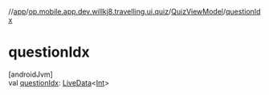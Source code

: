 //[app](../../../index.md)/[op.mobile.app.dev.willkj8.travelling.ui.quiz](../index.md)/[QuizViewModel](index.md)/[questionIdx](question-idx.md)

# questionIdx

[androidJvm]\
val [questionIdx](question-idx.md): [LiveData](https://developer.android.com/reference/kotlin/androidx/lifecycle/LiveData.html)&lt;[Int](https://kotlinlang.org/api/latest/jvm/stdlib/kotlin/-int/index.html)&gt;
